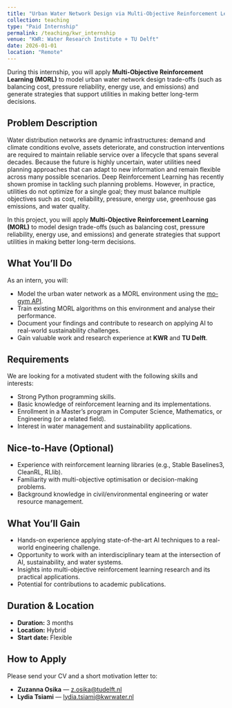 ```yaml
---
title: "Urban Water Network Design via Multi-Objective Reinforcement Learning"
collection: teaching
type: "Paid Internship"
permalink: /teaching/kwr_internship
venue: "KWR: Water Research Institute + TU Delft"
date: 2026-01-01
location: "Remote"
---
```


During this internship, you will apply **Multi-Objective Reinforcement Learning (MORL)** to model urban water network design trade-offs (such as balancing cost, pressure reliability, energy use, and emissions) and generate strategies that support utilities in making better long-term decisions.

## Problem Description
Water distribution networks are dynamic infrastructures: demand and climate conditions evolve, assets deteriorate, and construction interventions are required to maintain reliable service over a lifecycle that spans several decades. Because the future is highly uncertain, water utilities need planning approaches that can adapt to new information and remain flexible across many possible scenarios. Deep Reinforcement Learning has recently shown promise in tackling such planning problems. However, in practice, utilities do not optimize for a single goal; they must balance multiple objectives such as cost, reliability, pressure, energy use, greenhouse gas emissions, and water quality. 

In this project, you will apply **Multi-Objective Reinforcement Learning (MORL)** to model design trade-offs (such as balancing cost, pressure reliability, energy use, and emissions) and generate strategies that support utilities in making better long-term decisions.

## What You’ll Do
As an intern, you will:
- Model the urban water network as a MORL environment using the [mo-gym API](https://github.com/Farama-Foundation/mo-gym).
- Train existing MORL algorithms on this environment and analyse their performance.
- Document your findings and contribute to research on applying AI to real-world sustainability challenges.
- Gain valuable work and research experience at **KWR** and **TU Delft**.

## Requirements
We are looking for a motivated student with the following skills and interests:
- Strong Python programming skills.
- Basic knowledge of reinforcement learning and its implementations.
- Enrollment in a Master’s program in Computer Science, Mathematics, or Engineering (or a related field).
- Interest in water management and sustainability applications.

## Nice-to-Have (Optional)
- Experience with reinforcement learning libraries (e.g., Stable Baselines3, CleanRL, RLlib).
- Familiarity with multi-objective optimisation or decision-making problems.
- Background knowledge in civil/environmental engineering or water resource management.

## What You’ll Gain
- Hands-on experience applying state-of-the-art AI techniques to a real-world engineering challenge.
- Opportunity to work with an interdisciplinary team at the intersection of AI, sustainability, and water systems.
- Insights into multi-objective reinforcement learning research and its practical applications.
- Potential for contributions to academic publications.

## Duration & Location
- **Duration:** 3 months  
- **Location:** Hybrid  
- **Start date:** Flexible  

## How to Apply
Please send your CV and a short motivation letter to:
- **Zuzanna Osika** — [z.osika@tudelft.nl](mailto:z.osika@tudelft.nl)  
- **Lydia Tsiami** — [lydia.tsiami@kwrwater.nl](mailto:lydia.tsiami@kwrwater.nl)
